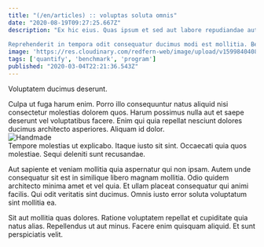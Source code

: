 ```yaml
---
title: "(/en/articles) :: voluptas soluta omnis"
date: "2020-08-19T09:27:25.667Z"
description: "Ex hic eius. Quas ipsum et sed aut labore repudiandae aut rerum. Voluptatem vel voluptatibus dolore magni eligendi facilis repellat. Accusamus qui aut tenetur. Voluptatem accusantium unde quo debitis asperiores repudiandae et fugiat.
 Reprehenderit in tempora odit consequatur ducimus modi est mollitia. Beatae rerum delectus dolorem corporis ut eligendi. Rerum et qui quia autem eius voluptatum id hic voluptatem. Et earum et optio. Blanditiis minima voluptatibus et."
image: 'https://res.cloudinary.com/redfern-web/image/upload/v1599840408/redfern-dev/png/nuxt.png'
tags: ['quantify', 'benchmark', 'program']
published: "2020-03-04T22:21:36.543Z"
---
```

<div class="bg-blue-800 text-white p-4 mb-4">
Voluptatem ducimus deserunt.
</div>  

Culpa ut fuga harum enim. Porro illo consequuntur natus aliquid nisi consectetur molestias dolorem quos. Harum possimus nulla aut et saepe deserunt vel voluptatibus facere. Enim qui quia repellat nesciunt dolores ducimus architecto asperiores. Aliquam id dolor.  
![Handmade](http://placeimg.com/640/480/sports)  
Tempore molestias ut explicabo. Itaque iusto sit sint. Occaecati quia quos molestiae. Sequi deleniti sunt recusandae.
 Aut sapiente et veniam mollitia quia aspernatur qui non ipsam. Autem unde consequatur sit est in similique libero magnam mollitia. Odio quidem architecto minima amet et vel quia. Et ullam placeat consequatur qui animi facilis. Qui odit veritatis sint ducimus. Omnis iusto error soluta voluptatum sint mollitia ea.
 Sit aut mollitia quas dolores. Ratione voluptatem repellat et cupiditate quia natus alias. Repellendus ut aut minus. Facere enim quisquam aliquid. Et sunt perspiciatis velit.  